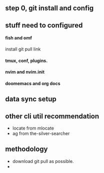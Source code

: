 ## step 0, git install and config

## stuff need to configured

#### fish and omf
install
git pull
link

#### tmux, conf, plugins.

#### nvim and nvim.init

#### doomemacs and org docs

## data sync setup

## other cli util recommendation
- locate from mlocate
- ag from the-silver-searcher


## methodology
- download git pull as possible.
- 
